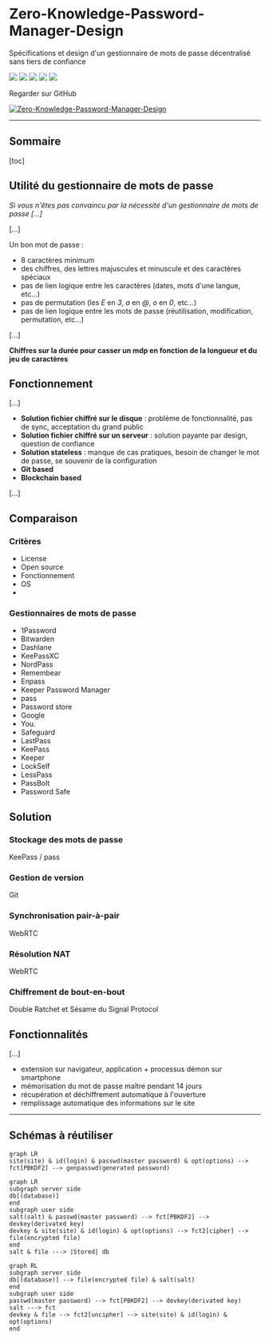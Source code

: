 # 	Zero-Knowledge-Password-Manager-Design

Spécifications et design d'un gestionnaire de mots de passe décentralisé sans tiers de confiance

![](https://img.shields.io/github/license/Relex12/Zero-Knowledge-Password-Manager-Design) ![](https://img.shields.io/github/repo-size/Relex12/Zero-Knowledge-Password-Manager-Design) ![](https://img.shields.io/github/languages/top/Relex12/Zero-Knowledge-Password-Manager-Design) ![](https://img.shields.io/github/last-commit/Relex12/Zero-Knowledge-Password-Manager-Design) ![](https://img.shields.io/github/stars/Relex12/Zero-Knowledge-Password-Manager-Design)

Regarder sur GitHub

[![Zero-Knowledge-Password-Manager-Design](https://github-readme-stats.vercel.app/api/pin/?username=Relex12&repo=Zero-Knowledge-Password-Manager-Design)](https://github.com/Relex12/Zero-Knowledge-Password-Manager-Design)

---

## Sommaire

[toc]

## Utilité du gestionnaire de mots de passe

*Si vous n'êtes pas convaincu par la nécessité d'un gestionnaire de mots de passe [...]*

[...]

Un bon mot de passe :

*   8 caractères minimum
*   des chiffres, des lettres majuscules et minuscule et des caractères spéciaux
*   pas de lien logique entre les caractères (dates, mots d'une langue, etc...)
*   pas de permutation (les *E* en *3*, *a* en *@*, *o* en *0*, etc...)
*   pas de lien logique entre les mots de passe (réutilisation, modification, permutation, etc...)

[...]

**Chiffres sur la durée pour casser un mdp en fonction de la longueur et du jeu de caractères**

## Fonctionnement

[...]

*   **Solution fichier chiffré sur le disque** : problème de fonctionnalité, pas de sync, acceptation du grand public
*   **Solution fichier chiffré sur un serveur** : solution payante par design, question de confiance
*   **Solution stateless** : manque de cas pratiques, besoin de changer le mot de passe, se souvenir de la configuration
*   **Git based**
*   **Blockchain based**

[...]

## Comparaison

### Critères

*   License
*   Open source
*   Fonctionnement
*   OS
*   

### Gestionnaires de mots de passe

*   1Password
*   Bitwarden
*   Dashlane
*   KeePassXC
*   NordPass
*   Remembear
*   Enpass
*   Keeper Password Manager
*   pass
*   Password store
*   Google
*   You.
*   Safeguard
*   LastPass
*   KeePass
*   Keeper
*   LockSelf
*   LessPass
*   PassBolt
*   Password Safe

## Solution

### Stockage des mots de passe

KeePass / pass

### Gestion de version

Git

### Synchronisation pair-à-pair

WebRTC

### Résolution NAT

WebRTC

### Chiffrement de bout-en-bout

Double Ratchet et Sésame du Signal Protocol

## Fonctionnalités

[...]

*   extension sur navigateur, application + processus démon sur smartphone
*   mémorisation du mot de passe maître pendant 14 jours
*   récupération et déchiffrement automatique à l'ouverture
*   remplissage automatique des informations sur le site

----

## Schémas à réutiliser

```mermaid
graph LR
site(site) & id(login) & passwd(master password) & opt(options) --> fct[PBKDF2] --> genpasswd(generated password)
```

```mermaid
graph LR
subgraph server side
db[(database)]
end
subgraph user side
salt(salt) & passwd(master password) --> fct[PBKDF2] --> devkey(derivated key)
devkey & site(site) & id(login) & opt(options) --> fct2[cipher] --> file(encrypted file)
end
salt & file ---> |Stored| db
```

```mermaid
graph RL
subgraph server side
db[(database)] --> file(encrypted file) & salt(salt)
end
subgraph user side
passwd(master password) --> fct[PBKDF2] --> devkey(derivated key)
salt ---> fct
devkey & file --> fct2[uncipher] --> site(site) & id(login) & opt(options)
end
```

